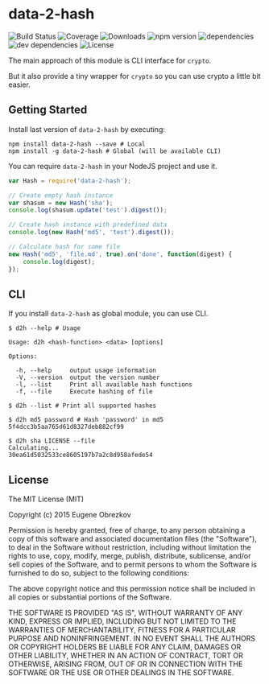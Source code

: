 # data-2-hash

![Build Status](https://img.shields.io/travis/ghaiklor/data-2-hash.svg) ![Coverage](https://img.shields.io/coveralls/ghaiklor/data-2-hash.svg) ![Downloads](https://img.shields.io/npm/dm/data-2-hash.svg) ![npm version](https://img.shields.io/npm/v/data-2-hash.svg) ![dependencies](https://img.shields.io/david/ghaiklor/data-2-hash.svg) ![dev dependencies](https://img.shields.io/david/dev/ghaiklor/data-2-hash.svg) ![License](https://img.shields.io/npm/l/data-2-hash.svg)

The main approach of this module is CLI interface for `crypto`.

But it also provide a tiny wrapper for `crypto` so you can use crypto a little bit easier.

## Getting Started

Install last version of `data-2-hash` by executing:

```shell
npm install data-2-hash --save # Local
npm install -g data-2-hash # Global (will be available CLI)
```

You can require `data-2-hash` in your NodeJS project and use it.

```javascript
var Hash = require('data-2-hash');

// Create empty hash instance
var shasum = new Hash('sha');
console.log(shasum.update('test').digest());

// Create hash instance with predefined data
console.log(new Hash('md5', 'test').digest());

// Calculate hash for some file
new Hash('md5', 'file.md', true).on('done', function(digest) {
    console.log(digest);
});
```

## CLI

If you install `data-2-hash` as global module, you can use CLI.

```shell
$ d2h --help # Usage

Usage: d2h <hash-function> <data> [options]

Options:

  -h, --help     output usage information
  -V, --version  output the version number
  -l, --list     Print all available hash functions
  -f, --file     Execute hashing of file

$ d2h --list # Print all supported hashes

$ d2h md5 password # Hash 'password' in md5
5f4dcc3b5aa765d61d8327deb882cf99

$ d2h sha LICENSE --file
Calculating...
30ea61d5032533ce8605197b7a2c8d958afede54
```

## License

The MIT License (MIT)

Copyright (c) 2015 Eugene Obrezkov

Permission is hereby granted, free of charge, to any person obtaining a copy
of this software and associated documentation files (the "Software"), to deal
in the Software without restriction, including without limitation the rights
to use, copy, modify, merge, publish, distribute, sublicense, and/or sell
copies of the Software, and to permit persons to whom the Software is
furnished to do so, subject to the following conditions:

The above copyright notice and this permission notice shall be included in all
copies or substantial portions of the Software.

THE SOFTWARE IS PROVIDED "AS IS", WITHOUT WARRANTY OF ANY KIND, EXPRESS OR
IMPLIED, INCLUDING BUT NOT LIMITED TO THE WARRANTIES OF MERCHANTABILITY,
FITNESS FOR A PARTICULAR PURPOSE AND NONINFRINGEMENT. IN NO EVENT SHALL THE
AUTHORS OR COPYRIGHT HOLDERS BE LIABLE FOR ANY CLAIM, DAMAGES OR OTHER
LIABILITY, WHETHER IN AN ACTION OF CONTRACT, TORT OR OTHERWISE, ARISING FROM,
OUT OF OR IN CONNECTION WITH THE SOFTWARE OR THE USE OR OTHER DEALINGS IN THE
SOFTWARE.
